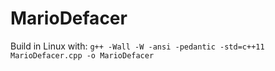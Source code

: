 # MarioDefacer

Build in Linux with:
`g++ -Wall -W -ansi -pedantic -std=c++11 MarioDefacer.cpp -o MarioDefacer`

